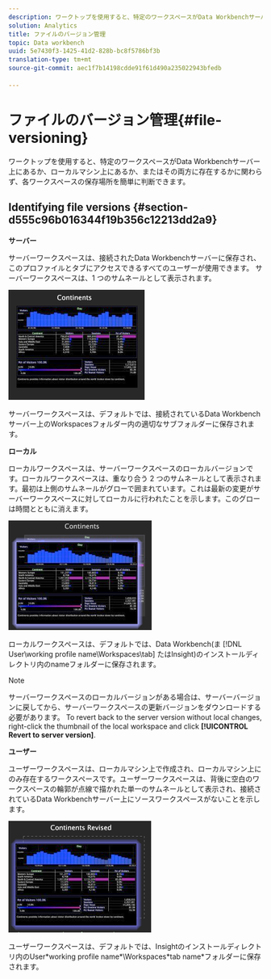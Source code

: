 ```yaml
---
description: ワークトップを使用すると、特定のワークスペースがData Workbenchサーバー上にあるか、ローカルマシン上にあるか、またはその両方に存在するかに関わらず、各ワークスペースの保存場所を簡単に判断できます。
solution: Analytics
title: ファイルのバージョン管理
topic: Data workbench
uuid: 5e7430f3-1425-41d2-828b-bc8f5786bf3b
translation-type: tm+mt
source-git-commit: aec1f7b14198cdde91f61d490a235022943bfedb

---
```



# ファイルのバージョン管理{#file-versioning}

ワークトップを使用すると、特定のワークスペースがData Workbenchサーバー上にあるか、ローカルマシン上にあるか、またはその両方に存在するかに関わらず、各ワークスペースの保存場所を簡単に判断できます。

## Identifying file versions {#section-d555c96b016344f19b356c12213dd2a9}

**サーバー**

サーバーワークスペースは、接続されたData Workbenchサーバーに保存され、このプロファイルとタブにアクセスできるすべてのユーザーが使用できます。 サーバーワークスペースは、1 つのサムネールとして表示されます。

![](assets/wsp_thumb_server.png)

サーバーワークスペースは、デフォルトでは、接続されているData Workbenchサーバー上のWorkspacesフォルダー内の適切なサブフォルダーに保存されます。

**ローカル**

ローカルワークスペースは、サーバーワークスペースのローカルバージョンです。ローカルワークスペースは、重なり合う 2 つのサムネールとして表示されます。最初は上側のサムネールがグローで囲まれています。これは最新の変更がサーバーワークスペースに対してローカルに行われたことを示します。このグローは時間とともに消えます。

![](assets/wsp_thumb_local.png)

ローカルワークスペースは、デフォルトでは、Data Workbench(ま [!DNL User\working profile name\Workspaces\tab] たはInsight)のインストールディレクトリ内のnameフォルダーに保存されます。

>[!NOTE]
>
>サーバーワークスペースのローカルバージョンがある場合は、サーバーバージョンに戻してから、サーバーワークスペースの更新バージョンをダウンロードする必要があります。 To revert back to the server version without local changes, right-click the thumbnail of the local workspace and click **[!UICONTROL Revert to server version]**.

**ユーザー**

ユーザーワークスペースは、ローカルマシン上で作成され、ローカルマシン上にのみ存在するワークスペースです。ユーザーワークスペースは、背後に空白のワークスペースの輪郭が点線で描かれた単一のサムネールとして表示され、接続されているData Workbenchサーバー上にソースワークスペースがないことを示します。

![](assets/wsp_thumb_user.png)

ユーザーワークスペースは、デフォルトでは、Insightのインストールディレクトリ内のUser\*working profile name*\Workspaces\*tab name*フォルダーに保存されます。
